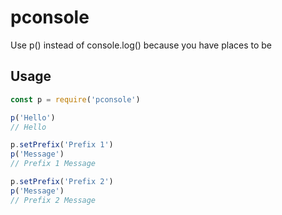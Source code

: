 # pconsole
Use p() instead of console.log() because you have places to be

## Usage
```js
const p = require('pconsole')

p('Hello')
// Hello

p.setPrefix('Prefix 1')
p('Message')
// Prefix 1 Message

p.setPrefix('Prefix 2')
p('Message')
// Prefix 2 Message
```

